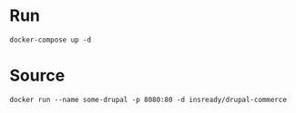 # Run

    docker-compose up -d

# Source

    docker run --name some-drupal -p 8080:80 -d insready/drupal-commerce
